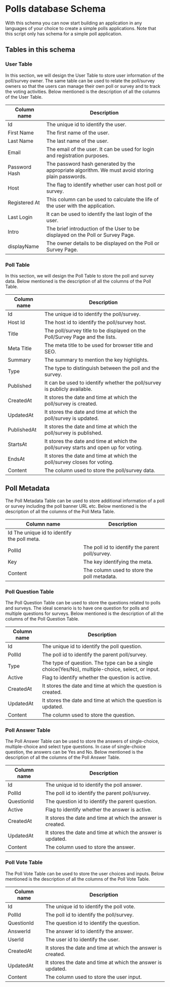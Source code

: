 # Polls database Schema

With this schema you can now start building an application in any languages of your choice to create a simple polls applications. Note that this script only has schema for a simple poll application. 

## Tables in this schema

### User Table
In this section, we will design the User Table to store user information of the poll/survey owner. The same table can be used to relate the poll/survey owners so that the users can manage their own poll or survey and to track the voting activities. Below mentioned is the description of all the columns of the User Table.

|Column name| Description|
| ----------- | ----------- |
|Id|The unique id to identify the user.|
|First Name|The first name of the user.|
|Last Name|	The last name of the user.|
|Email|	The email of the user. It can be used for login and registration purposes.|
|Password Hash|	The password hash generated by the appropriate algorithm. We must avoid storing plain passwords.|
|Host	|The flag to identify whether user can host poll or survey.|
|Registered At|	This column can be used to calculate the life of the user with the application.|
|Last Login	| It can be used to identify the last login of the user.|
|Intro	|The brief introduction of the User to be displayed on the Poll or Survey Page.|
|displayName|	The owner details to be displayed on the Poll or Survey Page. |

### Poll Table
In this section, we will design the Poll Table to store the poll and survey data. Below mentioned is the description of all the columns of the Poll Table.

|Column name| Description|
| ----------- | ----------- |
|Id|	The unique id to identify the poll/survey.|
|Host Id|	The host id to identify the poll/survey host.|
|Title|	The poll/survey title to be displayed on the Poll/Survey Page and the lists.|
|Meta Title |	The meta title to be used for browser title and SEO.|
|Summary	|The summary to mention the key highlights.|
|Type	|The type to distinguish between the poll and the survey.|
|Published | It can be used to identify whether the poll/survey is publicly available.|
|CreatedAt	| It stores the date and time at which the poll/survey is created.|
|UpdatedAt	 | It stores the date and time at which the poll/survey is updated.|
|PublishedAt	| It stores the date and time at which the poll/survey is published.|
|StartsAt	| It stores the date and time at which the poll/survey starts and open up for voting.|
|EndsAt|	It stores the date and time at which the poll/survey closes for voting.|
|Content	| The column used to store the poll/survey data.|


## Poll Metadata 
The Poll Metadata  Table can be used to store additional information of a poll or survey including the poll banner URL etc. Below mentioned is the description of all the columns of the Poll Meta Table.

|Column name| Description|
| ----------- | ----------- |
|Id	The unique id to identify the poll meta.|
|PollId|	The poll id to identify the parent poll/survey. |
|Key|	The key identifying the meta. |
|Content|	The column used to store the poll metadata. | 

### Poll Question Table
The Poll Question Table can be used to store the questions related to polls and surveys. The ideal scenario is to have one question for polls and multiple questions for surveys. Below mentioned is the description of all the columns of the Poll Question Table.

|Column name| Description|
| ----------- | ----------- |
|Id| The unique id to identify the poll question.|
|PollId|	The poll id to identify the parent poll/survey. |
|Type|	The type of question. The type can be a single choice(Yes/No), multiple-choice, select, or input. |
|Active|	Flag to identify whether the question is active. |
|CreatedAt |	It stores the date and time at which the question is created. |
|UpdatedAt	| It stores the date and time at which the question is updated. |
|Content|	The column used to store the question. |


### Poll Answer Table
The Poll Answer Table can be used to store the answers of single-choice, multiple-choice and select type questions. In case of single-choice question, the answers can be Yes and No. Below mentioned is the description of all the columns of the Poll Answer Table.

|Column name| Description|
| ----------- | ----------- |
|Id|	The unique id to identify the poll answer.|
|PollId|	The poll id to identify the parent poll/survey.|
|QuestionId|	The question id to identify the parent question.|
|Active|	Flag to identify whether the answer is active. |
|CreatedAt|	It stores the date and time at which the answer is created. |
|UpdatedAt |	It stores the date and time at which the answer is updated. |
|Content|	The column used to store the answer.|


### Poll Vote Table
The Poll Vote Table can be used to store the user choices and inputs. Below mentioned is the description of all the columns of the Poll Vote Table.

|Column name | Description|
| ----------- | ----------- |
|Id	| The unique id to identify the poll vote. |
|PollId |	The poll id to identify the poll/survey.|
|QuestionId	| The question id to identify the question.|
|AnswerId |	The answer id to identify the answer.|
|UserId |	The user id to identify the user.|
|CreatedAt |	It stores the date and time at which the answer is created.|
|UpdatedAt | It stores the date and time at which the answer is updated.|
|Content |	The column used to store the user input.|
